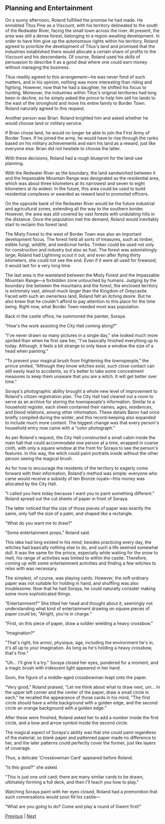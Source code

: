 ## Planning and Entertainment
On a sunny afternoon, Roland fulfilled the promise he had made. He ennobled Titus Pine as a Viscount, with his territory delineated to the south of the Redwater River, facing the small town across the river. At present, the area was still a dense forest, belonging to a region awaiting development. In order to have him give up the autonomous rights within his territory, Roland agreed to prioritize the development of Titus's land and promised that the industries established there would allocate a certain share of profits to the Viscount and his descendants. Of course, Roland used his skills of persuasion to describe it as a good deal where one could earn money without managing the business.



Titus readily agreed to this arrangement—he was never fond of such matters, and in his opinion, nothing was more interesting than riding and fighting. However, now that he had a daughter, he shifted his focus to hunting. Moreover, the industries within Titus's original territories had long been in decline, so he simply asked the prince to help him sell his lands to the east of the stronghold and move his entire family to Border Town. Roland naturally agreed to this request.



Another person was Brian. Roland knighted him and asked whether he would choose land or military service.



If Brian chose land, he would no longer be able to join the First Army of Border Town. If he joined the army, he would have to rise through the ranks based on his military achievements and earn his land as a reward, just like everyone else. Brian did not hesitate to choose the latter.



With these decisions, Roland had a rough blueprint for the land-use planning.



With the Redwater River as the boundary, the land sandwiched between it and the Impassable Mountain Range was designated as the residential area, which was about three kilometers at its narrowest and seven to eight kilometers at its widest. In the future, this area could be used to build residential complexes or awarded as reward land to promoted officers.



On the opposite bank of the Redwater River would be the future industrial and agricultural zones, extending all the way to the southern border. However, the area was still covered by vast forests with undulating hills in the distance. Once the population met the demand, Roland would inevitably start to reclaim this forest land.



The Misty Forest to the west of Border Town was also an important development focus. The forest held all sorts of treasures, such as timber, edible fungi, wildlife, and medicinal herbs. Timber could be used not only for construction and industry but also as fuel. The forest was astonishingly large; Roland had Lightning scout it out, and even after flying thirty kilometers, she could not see the end. Even if it were all used for firewood, it would last for a very long time.



The last area is the wasteland between the Misty Forest and the Impassable Mountain Range—a forbidden zone untouched by humans. Judging by the boundary line between the mountains and the forest, the enclosed territory is extremely vast, almost much larger than the Kingdom of Greycastle. Faced with such an ownerless land, Roland felt an itching desire. But he also knew that he couldn't afford to pay attention to this place for the time being. Right now, what Border Town needed most was population.



Back in the castle office, he summoned the painter, Soraya.



"How's the work assisting the City Hall coming along?"



"I've never drawn so many pictures in a single day," she looked much more spirited than when he first saw her, "I've basically finished everything up to today. Although, it feels a bit strange to only leave a window the size of a head when painting."



"To prevent your magical brush from frightening the townspeople," the prince smiled, "Although they know witches exist, such close contact can still easily lead to accidents, so it's better to take some concealment measures to keep them unaware that you are a witch. It will get better over time."



Soraya's photographic ability brought a whole new level of improvement to Roland's citizen registration plan. The City Hall had cleared out a room to serve as an archive for storing the townspeople's information. Similar to a household register, each sheet contained their names, ages, residences, and blood relations, among other information. These details Barov had once briefly compiled during the winter, and this record-keeping also expanded to include much more content. The biggest change was that every person's household entry now came with a "color photograph."



As per Roland's request, the City Hall constructed a small cabin inside the main hall that could accommodate one person at a time, wrapped in coarse cloth, with only a square window at the front for Soraya to see the person's features. In this way, the witch could paint portraits inside without the other person seeing the magical brush.



As for how to encourage the residents of the territory to eagerly come forward with their information, Roland's method was simple: everyone who came would receive a subsidy of ten Bronze royals—this money was allocated by the City Hall.



"I called you here today because I want you to paint something different." Roland spread out the cut sheets of paper in front of Soraya.



The latter noticed that the size of those pieces of paper was exactly the same, only half the size of a palm, and shaped like a rectangle.

"What do you want me to draw?"

"Some entertainment props," Roland said.

This idea had long existed in his mind; besides practicing every day, the witches had basically nothing else to do, and such a life seemed somewhat dull. It was the same for the prince, especially while waiting for the snow to melt, his range of activities was limited to within the castle. Therefore, coming up with some entertainment activities and finding a few witches to relax with was necessary.

The simplest, of course, was playing cards. However, the soft ordinary paper was not suitable for holding in hand, and shuffling was also troublesome. Now that he had Soraya, he could naturally consider making some more sophisticated things.

"Entertainment?" She tilted her head and thought about it, seemingly not understanding what kind of entertainment drawing on square pieces of paper could be, "Alright, you're in charge."

"First, on this piece of paper, draw a soldier wielding a heavy crossbow."

"Imagination?"

"That's right, his armor, physique, age, including the environment he's in, it's all up to your imagination. As long as he's holding a heavy crossbow, that's fine."



"Uh... I'll give it a try." Soraya closed her eyes, pondered for a moment, and a magic brush with iridescent light appeared in her hand.

Soon, the figure of a middle-aged crossbowman leapt onto the paper.

"Very good," Roland praised, "Let me think about what to draw next, um... In the upper left corner and the center of the paper, draw a small circle in each," he recalled the appearance of those cards in his mind, "The first circle should have a white background with a golden edge, and the second circle an orange background with a golden edge."

After these were finished, Roland asked her to add a number inside the first circle, and a bow and arrow symbol inside the second circle.

The magical aspect of Soraya's ability was that she could paint regardless of the material, so blank paper and patterned paper made no difference to her, and the later patterns could perfectly cover the former, just like layers of coverage.

Thus, a delicate 'Crossbowman Card' appeared before Roland.

"Is this good?" she asked.

"This is just one unit card; there are many similar cards to be drawn, ultimately forming a full deck, and then I'll teach you how to play."

Watching Soraya paint with her eyes closed, Roland had a premonition that such conversations would soon fill his castle—



"What are you going to do? Come and play a round of Gwent first!"





[Previous](CH0103.md) | [Next](CH0105.md)
